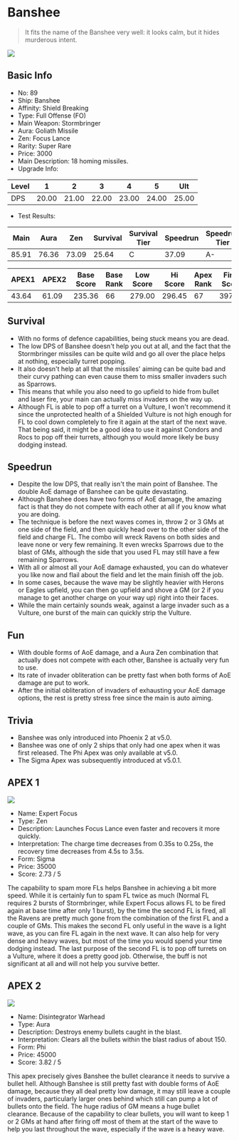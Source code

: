 # Banshee

> It fits the name of the Banshee very well: it looks calm, but it hides murderous intent.

<img src="/ships/ship_89.png" style={{zoom:1}}/>

## Basic Info

- No: 89
- Ship: Banshee
- Affinity: Shield Breaking
- Type: Full Offense (FO)
- Main Weapon: Stormbringer
- Aura: Goliath Missile
- Zen: Focus Lance
- Rarity: Super Rare
- Price: 3000
- Main Description: 18 homing missiles.
- Upgrade Info: 

| Level | 1 | 2 | 3 | 4 | 5 | Ult |
|--|--|--|--|--|--|--|
| DPS | 20.00 | 21.00 | 22.00 | 23.00 | 24.00 | 25.00 |

- Test Results: 

| Main | Aura | Zen | Survival | Survival Tier | Speedrun | Speedrun Tier | Fun | Fun Tier |
|--|--|--|--|--|--|--|--|--|
| 85.91 | 76.36 | 73.09 | 25.64 | C | 37.09 | A- | 38.73 | A- |

| APEX1 | APEX2 | Base Score | Base Rank | Low Score | Hi Score | Apex Rank | Final Score | FinalRank |
|--|--|--|--|--|--|--|--|--|
| 43.64 | 61.09 | 235.36 | 66 | 279.00 | 296.45 | 67 | 397.91 | 60 |

## Survival

- With no forms of defence capabilities, being stuck means you are dead.
- The low DPS of Banshee doesn't help you out at all, and the fact that the Stormbringer missiles can be quite wild and go all over the place helps at nothing, especially turret popping.
- It also doesn't help at all that the missiles' aiming can be quite bad and their curvy pathing can even cause them to miss smaller invaders such as Sparrows.
- This means that while you also need to go upfield to hide from bullet and laser fire, your main can actually miss invaders on the way up.
- Although FL is able to pop off a turret on a Vulture, I won't recommend it since the unprotected health of a Shielded Vulture is not high enough for FL to cool down completely to fire it again at the start of the next wave. That being said, it might be a good idea to use it against Condors and Rocs to pop off their turrets, although you would more likely be busy dodging instead.

## Speedrun

- Despite the low DPS, that really isn't the main point of Banshee. The double AoE damage of Banshee can be quite devastating.
- Although Banshee does have two forms of AoE damage, the amazing fact is that they do not compete with each other at all if you know what you are doing.
- The technique is before the next waves comes in, throw 2 or 3 GMs at one side of the field, and then quickly head over to the other side of the field and charge FL. The combo will wreck Ravens on both sides and leave none or very few remaining. It even wrecks Sparrows due to the blast of GMs, although the side that you used FL may still have a few remaining Sparrows.
- With all or almost all your AoE damage exhausted, you can do whatever you like now and flail about the field and let the main finish off the job.
- In some cases, because the wave may be slightly heavier with Herons or Eagles upfield, you can then go upfield and shove a GM (or 2 if you manage to get another charge on your way up) right into their faces.
- While the main certainly sounds weak, against a large invader such as a Vulture, one burst of the main can quickly strip the Vulture.

## Fun

- With double forms of AoE damage, and a Aura Zen combination that actually does not compete with each other, Banshee is actually very fun to use.
- Its rate of invader obliteration can be pretty fast when both forms of AoE damage are put to work.
- After the initial obliteration of invaders of exhausting your AoE damage options, the rest is pretty stress free since the main is auto aiming.

## Trivia

- Banshee was only introduced into Phoenix 2 at v5.0.
- Banshee was one of only 2 ships that only had one apex when it was first released. The Phi Apex was only available at v5.0.
- The Sigma Apex was subsequently introduced at v5.0.1.

## APEX 1

<img src="/ships/ship_89_apex_1.png" style={{zoom:1}}/>

- Name: Expert Focus
- Type: Zen
- Description: Launches Focus Lance even faster and recovers it more quickly.
- Interpretation: The charge time decreases from 0.35s to 0.25s, the recovery time decreases from 4.5s to 3.5s.
- Form: Sigma
- Price: 35000
- Score: 2.73 / 5

The capability to spam more FLs helps Banshee in achieving a bit more speed. While it is certainly fun to spam FL twice as much (Normal FL requires 2 bursts of Stormbringer, while Expert Focus allows FL to be fired again at base time after only 1 burst), by the time the second FL is fired, all the Ravens are pretty much gone from the combination of the first FL and a couple of GMs. This makes the second FL only useful in the wave is a light wave, as you can fire FL again in the next wave. It can also help for very dense and heavy waves, but most of the time you would spend your time dodging instead. The last purpose of the second FL is to pop off turrets on a Vulture, where it does a pretty good job. Otherwise, the buff is not significant at all and will not help you survive better.

## APEX 2

<img src="/ships/ship_89_apex_2.png" style={{zoom:1}}/>

- Name: Disintegrator Warhead
- Type: Aura
- Description: Destroys enemy bullets caught in the blast.
- Interpretation: Clears all the bullets within the blast radius of about 150.
- Form: Phi
- Price: 45000
- Score: 3.82 / 5

This apex precisely gives Banshee the bullet clearance it needs to survive a bullet hell. Although Banshee is still pretty fast with double forms of AoE damage, because they all deal pretty low damage, it may still leave a couple of invaders, particularly larger ones behind which still can pump a lot of bullets onto the field. The huge radius of GM means a huge bullet clearance. Because of the capability to clear bullets, you will want to keep 1 or 2 GMs at hand after firing off most of them at the start of the wave to help you last throughout the wave, especially if the wave is a heavy wave.
